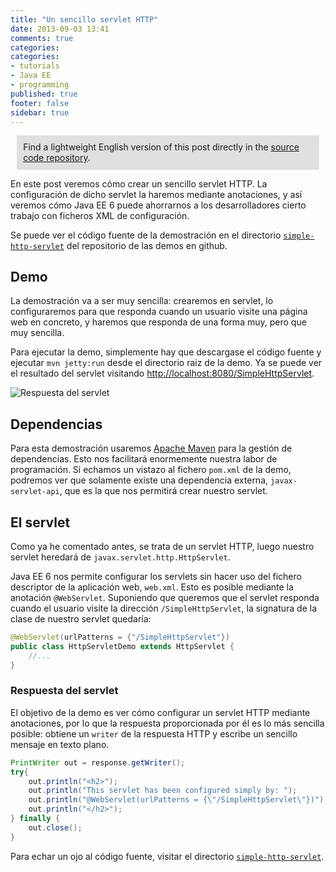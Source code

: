 ```yaml
---
title: "Un sencillo servlet HTTP"
date: 2013-09-03 13:41
comments: true
categories: 
categories: 
- tutorials
- Java EE
- programming
published: true
footer: false
sidebar: true
---
```


<div style="margin:2%; padding:2%; background-color:#E0E0E0; ">
    Find a lightweight English version of this post directly in the <a href="https://github.com/rchavarria/javaee-6-demos/tree/master/simple-http-servlet">source code repository</a>.
</div>

En este post veremos cómo crear un sencillo servlet HTTP. La configuración de dicho
servlet la haremos mediante anotaciones, y así veremos cómo Java EE 6 puede
ahorrarnos a los desarrolladores cierto trabajo con ficheros XML de configuración.

Se puede ver el código fuente de la demostración en el directorio 
[`simple-http-servlet`](https://github.com/rchavarria/javaee-6-demos/tree/master/simple-http-servlet)
del repositorio de las demos en github.

<!-- more -->

## Demo

La demostración va a ser muy sencilla: crearemos en servlet, lo configuraremos
para que responda cuando un usuario visite una página web en concreto, y haremos
que responda de una forma muy, pero que muy sencilla.

Para ejecutar la demo, simplemente hay que descargase el código fuente y ejecutar
`mvn jetty:run` desde el directorio raiz de la demo. Ya se puede ver el resultado
del servlet visitando 
[http://localhost:8080/SimpleHttpServlet](http://localhost:8080/SimpleHttpServlet).

![Respuesta del servlet](/images/2013/simple-http-servlet.png)

## Dependencias

Para esta demostración usaremos [Apache Maven](http://maven.apache.org/) para 
la gestión de dependencias. Esto nos facilitará enormemente nuestra labor de
programación. Si echamos un vistazo al fichero `pom.xml` de la demo, podremos
ver que solamente existe una dependencia externa, `javax-servlet-api`, que es
la que nos permitirá crear nuestro servlet.

## El servlet

Como ya he comentado antes, se trata de un servlet HTTP, luego nuestro servlet
heredará de `javax.servlet.http.HttpServlet`. 

Java EE 6 nos permite configurar los servlets sin hacer uso del fichero descriptor
de la aplicación web, `web.xml`. Esto es posible mediante la anotación `@WebServlet`.
Suponiendo que queremos que el servlet responda cuando el usuario visite la dirección
`/SimpleHttpServlet`, la signatura de la clase de nuestro servlet quedaría:

``` java
@WebServlet(urlPatterns = {"/SimpleHttpServlet"})
public class HttpServletDemo extends HttpServlet {
    //...
}
```
### Respuesta del servlet

El objetivo de la demo es ver cómo configurar un servlet HTTP mediante anotaciones,
por lo que la respuesta proporcionada por él es lo más sencilla posible: obtiene
un `writer` de la respuesta HTTP y escribe un sencillo mensaje en texto plano.

``` java
PrintWriter out = response.getWriter();
try{
    out.println("<h2>");
    out.println("This servlet has been configured simply by: ");
    out.println("@WebServlet(urlPatterns = {\"/SimpleHttpServlet\"})");
    out.println("</h2>");
} finally {
    out.close();
}
```

Para echar un ojo al código fuente, visitar el directorio 
[`simple-http-servlet`](https://github.com/rchavarria/javaee-6-demos/tree/master/simple-http-servlet).

